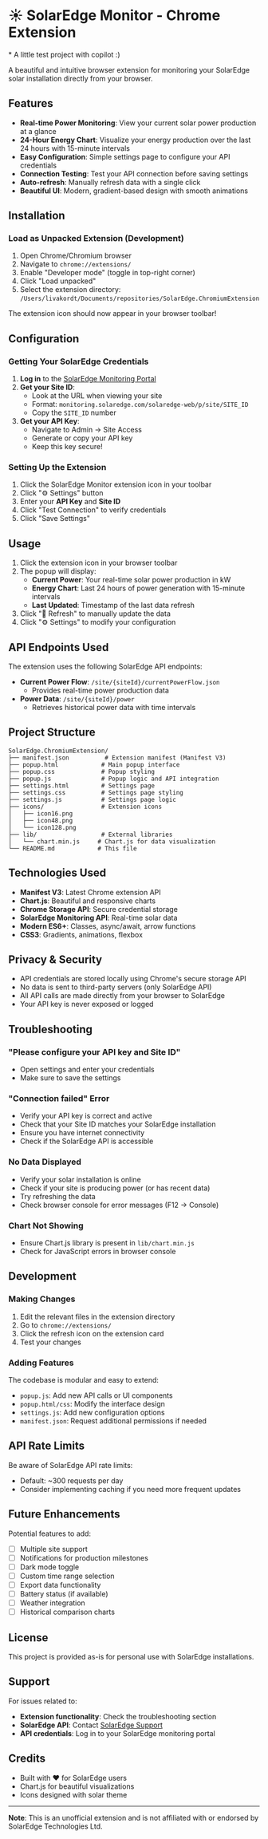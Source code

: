 # ☀️ SolarEdge Monitor - Chrome Extension

\* A little test project with copilot :)

A beautiful and intuitive browser extension for monitoring your SolarEdge solar installation directly from your browser.

## Features

- **Real-time Power Monitoring**: View your current solar power production at a glance
- **24-Hour Energy Chart**: Visualize your energy production over the last 24 hours with 15-minute intervals
- **Easy Configuration**: Simple settings page to configure your API credentials
- **Connection Testing**: Test your API connection before saving settings
- **Auto-refresh**: Manually refresh data with a single click
- **Beautiful UI**: Modern, gradient-based design with smooth animations

## Installation

### Load as Unpacked Extension (Development)

1. Open Chrome/Chromium browser
2. Navigate to `chrome://extensions/`
3. Enable "Developer mode" (toggle in top-right corner)
4. Click "Load unpacked"
5. Select the extension directory: `/Users/livakordt/Documents/repositories/SolarEdge.ChromiumExtension`

The extension icon should now appear in your browser toolbar!

## Configuration

### Getting Your SolarEdge Credentials

1. **Log in** to the [SolarEdge Monitoring Portal](https://monitoring.solaredge.com)
2. **Get your Site ID**:
   - Look at the URL when viewing your site
   - Format: `monitoring.solaredge.com/solaredge-web/p/site/SITE_ID`
   - Copy the `SITE_ID` number
3. **Get your API Key**:
   - Navigate to Admin → Site Access
   - Generate or copy your API key
   - Keep this key secure!

### Setting Up the Extension

1. Click the SolarEdge Monitor extension icon in your toolbar
2. Click "⚙️ Settings" button
3. Enter your **API Key** and **Site ID**
4. Click "Test Connection" to verify credentials
5. Click "Save Settings"

## Usage

1. Click the extension icon in your browser toolbar
2. The popup will display:
   - **Current Power**: Your real-time solar power production in kW
   - **Energy Chart**: Last 24 hours of power generation with 15-minute intervals
   - **Last Updated**: Timestamp of the last data refresh
3. Click "🔄 Refresh" to manually update the data
4. Click "⚙️ Settings" to modify your configuration

## API Endpoints Used

The extension uses the following SolarEdge API endpoints:

- **Current Power Flow**: `/site/{siteId}/currentPowerFlow.json`
  - Provides real-time power production data
- **Power Data**: `/site/{siteId}/power`
  - Retrieves historical power data with time intervals

## Project Structure

```
SolarEdge.ChromiumExtension/
├── manifest.json          # Extension manifest (Manifest V3)
├── popup.html            # Main popup interface
├── popup.css             # Popup styling
├── popup.js              # Popup logic and API integration
├── settings.html         # Settings page
├── settings.css          # Settings page styling
├── settings.js           # Settings page logic
├── icons/                # Extension icons
│   ├── icon16.png
│   ├── icon48.png
│   └── icon128.png
├── lib/                  # External libraries
│   └── chart.min.js     # Chart.js for data visualization
└── README.md            # This file
```

## Technologies Used

- **Manifest V3**: Latest Chrome extension API
- **Chart.js**: Beautiful and responsive charts
- **Chrome Storage API**: Secure credential storage
- **SolarEdge Monitoring API**: Real-time solar data
- **Modern ES6+**: Classes, async/await, arrow functions
- **CSS3**: Gradients, animations, flexbox

## Privacy & Security

- API credentials are stored locally using Chrome's secure storage API
- No data is sent to third-party servers (only SolarEdge API)
- All API calls are made directly from your browser to SolarEdge
- Your API key is never exposed or logged

## Troubleshooting

### "Please configure your API key and Site ID"
- Open settings and enter your credentials
- Make sure to save the settings

### "Connection failed" Error
- Verify your API key is correct and active
- Check that your Site ID matches your SolarEdge installation
- Ensure you have internet connectivity
- Check if the SolarEdge API is accessible

### No Data Displayed
- Verify your solar installation is online
- Check if your site is producing power (or has recent data)
- Try refreshing the data
- Check browser console for error messages (F12 → Console)

### Chart Not Showing
- Ensure Chart.js library is present in `lib/chart.min.js`
- Check for JavaScript errors in browser console

## Development

### Making Changes

1. Edit the relevant files in the extension directory
2. Go to `chrome://extensions/`
3. Click the refresh icon on the extension card
4. Test your changes

### Adding Features

The codebase is modular and easy to extend:
- `popup.js`: Add new API calls or UI components
- `popup.html/css`: Modify the interface design
- `settings.js`: Add new configuration options
- `manifest.json`: Request additional permissions if needed

## API Rate Limits

Be aware of SolarEdge API rate limits:
- Default: ~300 requests per day
- Consider implementing caching if you need more frequent updates

## Future Enhancements

Potential features to add:
- [ ] Multiple site support
- [ ] Notifications for production milestones
- [ ] Dark mode toggle
- [ ] Custom time range selection
- [ ] Export data functionality
- [ ] Battery status (if available)
- [ ] Weather integration
- [ ] Historical comparison charts

## License

This project is provided as-is for personal use with SolarEdge installations.

## Support

For issues related to:
- **Extension functionality**: Check the troubleshooting section
- **SolarEdge API**: Contact [SolarEdge Support](https://www.solaredge.com/support)
- **API credentials**: Log in to your SolarEdge monitoring portal

## Credits

- Built with ❤️ for SolarEdge users
- Chart.js for beautiful visualizations
- Icons designed with solar theme

---

**Note**: This is an unofficial extension and is not affiliated with or endorsed by SolarEdge Technologies Ltd.

